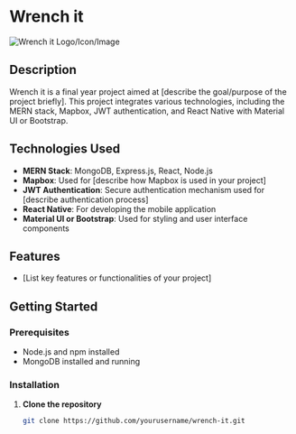 # Wrench it

![Wrench it Logo/Icon/Image](link_to_your_image)

## Description

Wrench it is a final year project aimed at [describe the goal/purpose of the project briefly]. This project integrates various technologies, including the MERN stack, Mapbox, JWT authentication, and React Native with Material UI or Bootstrap.

## Technologies Used

- **MERN Stack**: MongoDB, Express.js, React, Node.js
- **Mapbox**: Used for [describe how Mapbox is used in your project]
- **JWT Authentication**: Secure authentication mechanism used for [describe authentication process]
- **React Native**: For developing the mobile application
- **Material UI or Bootstrap**: Used for styling and user interface components

## Features

- [List key features or functionalities of your project]

## Getting Started

### Prerequisites

- Node.js and npm installed
- MongoDB installed and running

### Installation

1. **Clone the repository**

   ```bash
   git clone https://github.com/yourusername/wrench-it.git
   ```
